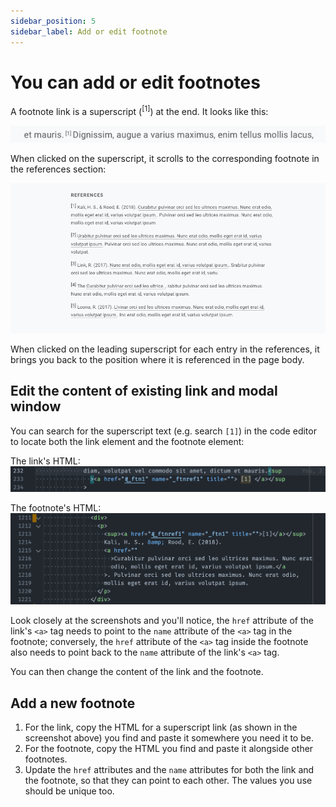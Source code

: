 ```yaml
---
sidebar_position: 5
sidebar_label: Add or edit footnote
---
```


# You can add or edit footnotes

A footnote link is a superscript (<sup>[1]</sup>) at the end. It looks like this:

![Image of data story template page](/img/tutorial/footnote-link.png)

When clicked on the superscript, it scrolls to the corresponding footnote in the references section:

![Image of data story template page](/img/tutorial/references-sec.png)

When clicked on the leading superscript for each entry in the references, it brings you back to the position where it is referenced in the page body.

## Edit the content of existing link and modal window

You can search for the superscript text (e.g. search `[1]`) in the code editor to locate both the link element and the footnote element:

The link's HTML:
![Image of data story template page](/img/tutorial/footnote-link-tag.png)

The footnote's HTML:
![Image of data story template page](/img/tutorial/footnote-tag.png)

Look closely at the screenshots and you'll notice, the `href` attribute of the link's `<a>` tag needs to point to the `name` attribute of the `<a>` tag in the footnote; conversely, the `href` attribute of the `<a>` tag inside the footnote also needs to point back to the `name` attribute of the link's `<a>` tag.

You can then change the content of the link and the footnote.

## Add a new footnote

1. For the link, copy the HTML for a superscript link (as shown in the screenshot above) you find and paste it somewhere you need it to be.
2. For the footnote, copy the HTML you find and paste it alongside other footnotes.
3. Update the `href` attributes and the `name` attributes for both the link and the footnote, so that they can point to each other. The values you use should be unique too.
